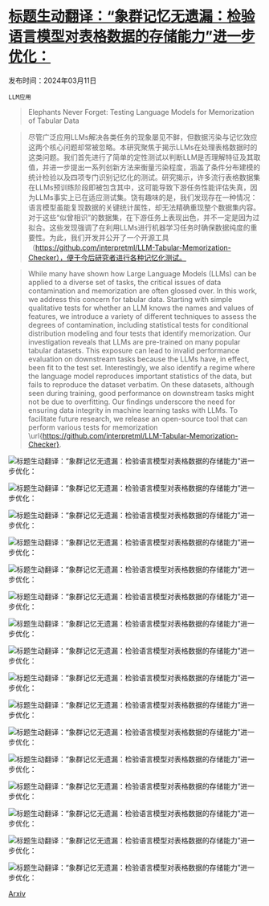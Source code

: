 # [标题生动翻译：“象群记忆无遗漏：检验语言模型对表格数据的存储能力”进一步优化：](https://arxiv.org/abs/2403.06644)

发布时间：2024年03月11日

`LLM应用`

> Elephants Never Forget: Testing Language Models for Memorization of Tabular Data

> 尽管广泛应用LLMs解决各类任务的现象屡见不鲜，但数据污染与记忆效应这两个核心问题却常被忽略。本研究聚焦于揭示LLMs在处理表格数据时的这类问题。我们首先进行了简单的定性测试以判断LLM是否理解特征及其取值，并进一步提出一系列创新方法来衡量污染程度，涵盖了条件分布建模的统计检验以及四项专门识别记忆化的测试。研究揭示，许多流行表格数据集在LLMs预训练阶段即被包含其中，这可能导致下游任务性能评估失真，因为LLMs事实上已在适应测试集。饶有趣味的是，我们发现存在一种情况：语言模型虽能复现数据的关键统计属性，却无法精确重现整个数据集内容。对于这些“似曾相识”的数据集，在下游任务上表现出色，并不一定是因为过拟合。这些发现强调了在利用LLMs进行机器学习任务时确保数据纯度的重要性。为此，我们开发并公开了一个开源工具（https://github.com/interpretml/LLM-Tabular-Memorization-Checker），便于今后研究者进行各种记忆化测试。

> While many have shown how Large Language Models (LLMs) can be applied to a diverse set of tasks, the critical issues of data contamination and memorization are often glossed over. In this work, we address this concern for tabular data. Starting with simple qualitative tests for whether an LLM knows the names and values of features, we introduce a variety of different techniques to assess the degrees of contamination, including statistical tests for conditional distribution modeling and four tests that identify memorization. Our investigation reveals that LLMs are pre-trained on many popular tabular datasets. This exposure can lead to invalid performance evaluation on downstream tasks because the LLMs have, in effect, been fit to the test set. Interestingly, we also identify a regime where the language model reproduces important statistics of the data, but fails to reproduce the dataset verbatim. On these datasets, although seen during training, good performance on downstream tasks might not be due to overfitting. Our findings underscore the need for ensuring data integrity in machine learning tasks with LLMs. To facilitate future research, we release an open-source tool that can perform various tests for memorization \url{https://github.com/interpretml/LLM-Tabular-Memorization-Checker}.

![标题生动翻译：“象群记忆无遗漏：检验语言模型对表格数据的存储能力”进一步优化：](../../../paper_images/2403.06644/x1.png)

![标题生动翻译：“象群记忆无遗漏：检验语言模型对表格数据的存储能力”进一步优化：](../../../paper_images/2403.06644/x2.png)

![标题生动翻译：“象群记忆无遗漏：检验语言模型对表格数据的存储能力”进一步优化：](../../../paper_images/2403.06644/x3.png)

![标题生动翻译：“象群记忆无遗漏：检验语言模型对表格数据的存储能力”进一步优化：](../../../paper_images/2403.06644/x4.png)

![标题生动翻译：“象群记忆无遗漏：检验语言模型对表格数据的存储能力”进一步优化：](../../../paper_images/2403.06644/x5.png)

![标题生动翻译：“象群记忆无遗漏：检验语言模型对表格数据的存储能力”进一步优化：](../../../paper_images/2403.06644/x6.png)

![标题生动翻译：“象群记忆无遗漏：检验语言模型对表格数据的存储能力”进一步优化：](../../../paper_images/2403.06644/prompt_stategy_3.png)

![标题生动翻译：“象群记忆无遗漏：检验语言模型对表格数据的存储能力”进一步优化：](../../../paper_images/2403.06644/heatmaps_3.png)

![标题生动翻译：“象群记忆无遗漏：检验语言模型对表格数据的存储能力”进一步优化：](../../../paper_images/2403.06644/x7.png)

![标题生动翻译：“象群记忆无遗漏：检验语言模型对表格数据的存储能力”进一步优化：](../../../paper_images/2403.06644/x8.png)

![标题生动翻译：“象群记忆无遗漏：检验语言模型对表格数据的存储能力”进一步优化：](../../../paper_images/2403.06644/x9.png)

![标题生动翻译：“象群记忆无遗漏：检验语言模型对表格数据的存储能力”进一步优化：](../../../paper_images/2403.06644/x10.png)

![标题生动翻译：“象群记忆无遗漏：检验语言模型对表格数据的存储能力”进一步优化：](../../../paper_images/2403.06644/x11.png)

![标题生动翻译：“象群记忆无遗漏：检验语言模型对表格数据的存储能力”进一步优化：](../../../paper_images/2403.06644/x12.png)

![标题生动翻译：“象群记忆无遗漏：检验语言模型对表格数据的存储能力”进一步优化：](../../../paper_images/2403.06644/x13.png)

![标题生动翻译：“象群记忆无遗漏：检验语言模型对表格数据的存储能力”进一步优化：](../../../paper_images/2403.06644/x14.png)

[Arxiv](https://arxiv.org/abs/2403.06644)